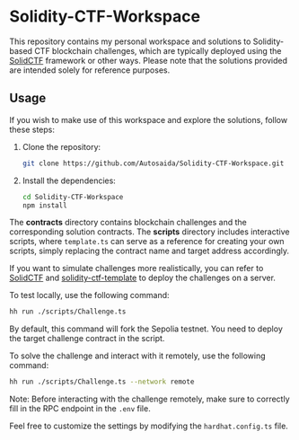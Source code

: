 # Solidity-CTF-Workspace

This repository contains my personal workspace and solutions to Solidity-based CTF blockchain challenges, which are typically deployed using the [SolidCTF](https://github.com/chainflag/solidctf) framework or other ways. Please note that the solutions provided are intended solely for reference purposes.

## Usage

If you wish to make use of this workspace and explore the solutions, follow these steps:

1. Clone the repository:

   ```bash
   git clone https://github.com/Autosaida/Solidity-CTF-Workspace.git
   ```

2. Install the dependencies:

   ```bash
   cd Solidity-CTF-Workspace
   npm install
   ```

The **contracts** directory contains blockchain challenges and the corresponding solution contracts. The **scripts** directory includes interactive scripts, where `template.ts` can serve as a reference for creating your own scripts, simply replacing the contract name and target address accordingly.

If you want to simulate challenges more realistically, you can refer to [SolidCTF](https://github.com/chainflag/solidctf) and [solidity-ctf-template](https://github.com/chainflag/solidity-ctf-template) to deploy the challenges on a server.

To test locally, use the following command:

```bash
hh run ./scripts/Challenge.ts
```

By default, this command will fork the Sepolia testnet. You need to deploy the target challenge contract in the script. 

To solve the challenge and interact with it remotely, use the following command:

```bash
hh run ./scripts/Challenge.ts --network remote
```

Note: Before interacting with the challenge remotely, make sure to correctly fill in the RPC endpoint in the `.env` file.

Feel free to customize the settings by modifying the `hardhat.config.ts` file.
